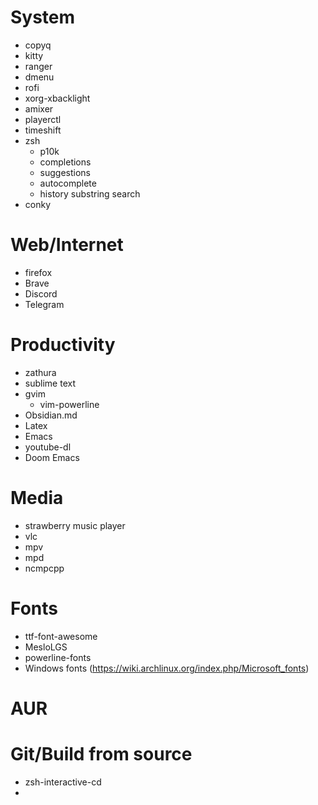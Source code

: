 # System
- copyq
- kitty
- ranger
- dmenu
- rofi
- xorg-xbacklight
- amixer
- playerctl
- timeshift
- zsh
  - p10k
  - completions
  - suggestions
  - autocomplete
  - history substring search 
- conky


# Web/Internet
- firefox
- Brave
- Discord
- Telegram

# Productivity
- zathura
- sublime text
- gvim
  - vim-powerline
-  Obsidian.md
-  Latex
-  Emacs
- youtube-dl 
- Doom Emacs

# Media
- strawberry music player
- vlc
- mpv
- mpd
- ncmpcpp

# Fonts
- ttf-font-awesome
- MesloLGS
- powerline-fonts
- Windows fonts (https://wiki.archlinux.org/index.php/Microsoft_fonts)

# AUR

# Git/Build from source
- zsh-interactive-cd
- 
